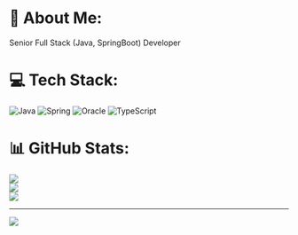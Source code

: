 # 💫 About Me:
Senior Full Stack (Java, SpringBoot) Developer


# 💻 Tech Stack:
![Java](https://img.shields.io/badge/java-%23ED8B00.svg?style=flat&logo=java&logoColor=white) ![Spring](https://img.shields.io/badge/spring-%236DB33F.svg?style=flat&logo=spring&logoColor=white) ![Oracle](https://img.shields.io/badge/Oracle-F80000?style=flat&logo=oracle&logoColor=white) ![TypeScript](https://img.shields.io/badge/typescript-%23007ACC.svg?style=flat&logo=typescript&logoColor=white)
# 📊 GitHub Stats:
![](https://github-readme-stats.vercel.app/api?username=softdev33&theme=jolly&hide_border=false&include_all_commits=true&count_private=true)<br/>
![](https://github-readme-streak-stats.herokuapp.com/?user=softdev33&theme=jolly&hide_border=false)<br/>
![](https://github-readme-stats.vercel.app/api/top-langs/?username=softdev33&theme=jolly&hide_border=false&include_all_commits=true&count_private=true&layout=compact)

---
[![](https://visitcount.itsvg.in/api?id=softdev33&icon=0&color=0)](https://visitcount.itsvg.in)
